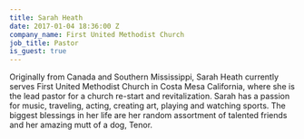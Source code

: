 ```yaml
---
title: Sarah Heath
date: 2017-01-04 18:36:00 Z
company_name: First United Methodist Church
job_title: Pastor
is_guest: true
---
```


Originally from Canada and Southern Mississippi, Sarah Heath currently serves First United Methodist Church in Costa Mesa California, where she is the lead pastor for a church re-start and revitalization. Sarah has a passion for music, traveling, acting, creating art, playing and watching sports. The biggest blessings in her life are her random assortment of talented friends and her amazing mutt of a dog, Tenor.
